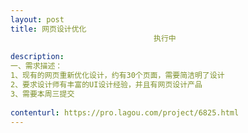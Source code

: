 ```yaml
---                
layout: post       
title: 网页设计优化
                                执行中
           
description: 
一、需求描述： 
1、现有的网页重新优化设计，约有30个页面，需要简洁明了设计 
2、要求设计师有丰富的UI设计经验，并且有网页设计产品 
3、需要本周三提交
     
contenturl: https://pro.lagou.com/project/6825.html      
---                 
```

